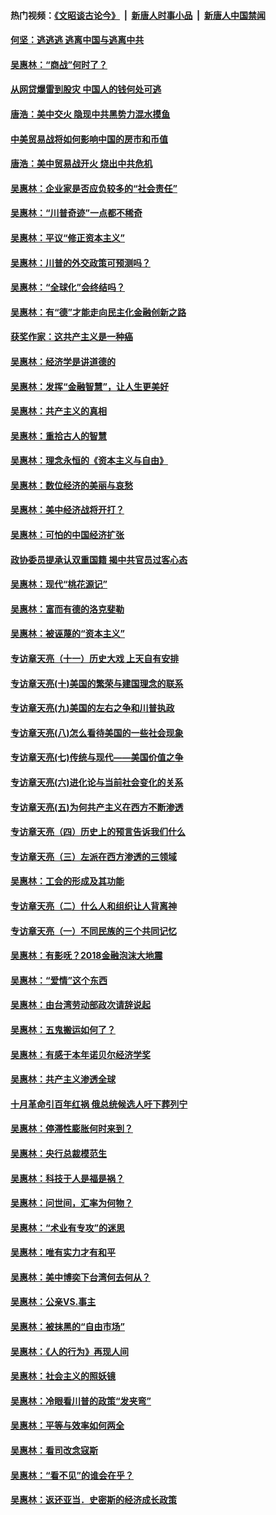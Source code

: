 #### 热门视频：[《文昭谈古论今》](https://github.com/gfw-breaker/wenzhao/blob/master/README.md?t=10180033) &nbsp;|&nbsp; [新唐人时事小品](https://github.com/gfw-breaker/ntdtv-comedy/blob/master/README.md?t=10180033) &nbsp;|&nbsp; [新唐人中国禁闻](https://github.com/gfw-breaker/ntdtv-news/blob/master/README.md?t=10180033)

#### [何坚：逃逃逃 逃离中国与逃离中共](../pages/nsc423/n10592891.md?t=10180033) 

#### [吴惠林：“商战”何时了？](../pages/nsc423/n10573558.md?t=10180033) 

#### [从网贷爆雷到股灾 中国人的钱何处可逃](../pages/nsc423/n10572800.md?t=10180033) 

#### [唐浩：美中交火 隐现中共黑势力混水摸鱼](../pages/nsc423/n10544040.md?t=10180033) 

#### [中美贸易战将如何影响中国的房市和币值](../pages/nsc423/n10543697.md?t=10180033) 

#### [唐浩：美中贸易战开火 烧出中共危机](../pages/nsc423/n10540126.md?t=10180033) 

#### [吴惠林：企业家是否应负较多的“社会责任”](../pages/nsc423/n10535022.md?t=10180033) 

#### [吴惠林：“川普奇迹”一点都不稀奇](../pages/nsc423/n10512808.md?t=10180033) 

#### [吴惠林：平议“修正资本主义”](../pages/nsc423/n10495724.md?t=10180033) 

#### [吴惠林：川普的外交政策可预测吗？](../pages/nsc423/n10462387.md?t=10180033) 

#### [吴惠林：“全球化”会终结吗？](../pages/nsc423/n10452838.md?t=10180033) 

#### [吴惠林：有“德”才能走向民主化金融创新之路](../pages/nsc423/n10432292.md?t=10180033) 

#### [获奖作家：这共产主义是一种癌](../pages/nsc423/n10431541.md?t=10180033) 

#### [吴惠林：经济学是讲道德的](../pages/nsc423/n10398014.md?t=10180033) 

#### [吴惠林：发挥“金融智慧”，让人生更美好](../pages/nsc423/n10375019.md?t=10180033) 

#### [吴惠林：共产主义的真相](../pages/nsc423/n10351394.md?t=10180033) 

#### [吴惠林：重拾古人的智慧](../pages/nsc423/n10337691.md?t=10180033) 

#### [吴惠林：理念永恒的《资本主义与自由》](../pages/nsc423/n10316274.md?t=10180033) 

#### [吴惠林：数位经济的美丽与哀愁](../pages/nsc423/n10292946.md?t=10180033) 

#### [吴惠林：美中经济战将开打？](../pages/nsc423/n10258825.md?t=10180033) 

#### [吴惠林：可怕的中国经济扩张](../pages/nsc423/n10219147.md?t=10180033) 

#### [政协委员提承认双重国籍 揭中共官员过客心态](../pages/nsc423/n10208809.md?t=10180033) 

#### [吴惠林：现代“桃花源记”](../pages/nsc423/n10185234.md?t=10180033) 

#### [吴惠林：富而有德的洛克斐勒](../pages/nsc423/n10142264.md?t=10180033) 

#### [吴惠林：被诬蔑的“资本主义”](../pages/nsc423/n10124816.md?t=10180033) 

#### [专访章天亮（十一）历史大戏 上天自有安排](../pages/nsc423/n10094905.md?t=10180033) 

#### [专访章天亮(十)美国的繁荣与建国理念的联系](../pages/nsc423/n10094899.md?t=10180033) 

#### [专访章天亮(九)美国的左右之争和川普执政](../pages/nsc423/n10094889.md?t=10180033) 

#### [专访章天亮(八)怎么看待美国的一些社会现象](../pages/nsc423/n10094857.md?t=10180033) 

#### [专访章天亮(七)传统与现代——美国价值之争](../pages/nsc423/n10093140.md?t=10180033) 

#### [专访章天亮(六)进化论与当前社会变化的关系](../pages/nsc423/n10092036.md?t=10180033) 

#### [专访章天亮(五)为何共产主义在西方不断渗透](../pages/nsc423/n10083620.md?t=10180033) 

#### [专访章天亮（四）历史上的预言告诉我们什么](../pages/nsc423/n10083606.md?t=10180033) 

#### [专访章天亮（三）左派在西方渗透的三领域](../pages/nsc423/n10081115.md?t=10180033) 

#### [吴惠林：工会的形成及其功能](../pages/nsc423/n10080633.md?t=10180033) 

#### [专访章天亮（二）什么人和组织让人背离神](../pages/nsc423/n10076637.md?t=10180033) 

#### [专访章天亮（一）不同民族的三个共同记忆](../pages/nsc423/n10074188.md?t=10180033) 

#### [吴惠林：有影呒？2018金融泡沫大地震](../pages/nsc423/n10040534.md?t=10180033) 

#### [吴惠林：“爱情”这个东西](../pages/nsc423/n10019423.md?t=10180033) 

#### [吴惠林：由台湾劳动部政次请辞说起](../pages/nsc423/n9979679.md?t=10180033) 

#### [吴惠林：五鬼搬运如何了？](../pages/nsc423/n9925338.md?t=10180033) 

#### [吴惠林：有感于本年诺贝尔经济学奖](../pages/nsc423/n9871883.md?t=10180033) 

#### [吴惠林：共产主义渗透全球](../pages/nsc423/n9812748.md?t=10180033) 

#### [十月革命引百年红祸 俄总统候选人吁下葬列宁](../pages/nsc423/n9810182.md?t=10180033) 

#### [吴惠林：停滞性膨胀何时来到？](../pages/nsc423/n9764136.md?t=10180033) 

#### [吴惠林：央行总裁模范生](../pages/nsc423/n9728134.md?t=10180033) 

#### [吴惠林：科技于人是福是祸？](../pages/nsc423/n9672982.md?t=10180033) 

#### [吴惠林：问世间，汇率为何物？](../pages/nsc423/n9621788.md?t=10180033) 

#### [吴惠林：“术业有专攻”的迷思](../pages/nsc423/n9580363.md?t=10180033) 

#### [吴惠林：唯有实力才有和平](../pages/nsc423/n9529599.md?t=10180033) 

#### [吴惠林：美中博奕下台湾何去何从？](../pages/nsc423/n9483598.md?t=10180033) 

#### [吴惠林：公亲VS.事主](../pages/nsc423/n9425637.md?t=10180033) 

#### [吴惠林：被抹黑的“自由市场”](../pages/nsc423/n9351545.md?t=10180033) 

#### [吴惠林：《人的行为》再现人间](../pages/nsc423/n9296339.md?t=10180033) 

#### [吴惠林：社会主义的照妖镜](../pages/nsc423/n9243460.md?t=10180033) 

#### [吴惠林：冷眼看川普的政策“发夹弯”](../pages/nsc423/n9120684.md?t=10180033) 

#### [吴惠林：平等与效率如何两全](../pages/nsc423/n9075430.md?t=10180033) 

#### [吴惠林：看司改念寇斯](../pages/nsc423/n9024915.md?t=10180033) 

#### [吴惠林：“看不见”的谁会在乎？](../pages/nsc423/n8977488.md?t=10180033) 

#### [吴惠林：返还亚当．史密斯的经济成长政策](../pages/nsc423/n8931896.md?t=10180033) 

